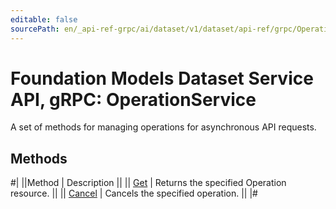 ```yaml
---
editable: false
sourcePath: en/_api-ref-grpc/ai/dataset/v1/dataset/api-ref/grpc/Operation/index.md
---
```


# Foundation Models Dataset Service API, gRPC: OperationService

A set of methods for managing operations for asynchronous API requests.

## Methods

#|
||Method | Description ||
|| [Get](get.md) | Returns the specified Operation resource. ||
|| [Cancel](cancel.md) | Cancels the specified operation. ||
|#